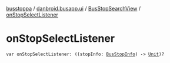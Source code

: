 [busstoppa](../../index.md) / [danbroid.busapp.ui](../index.md) / [BusStopSearchView](index.md) / [onStopSelectListener](./on-stop-select-listener.md)

# onStopSelectListener

`var onStopSelectListener: ((stopInfo: `[`BusStopInfo`](../../danbroid.busapp.metlink/-bus-stop-info/index.md)`) -> `[`Unit`](https://kotlinlang.org/api/latest/jvm/stdlib/kotlin/-unit/index.html)`)?`